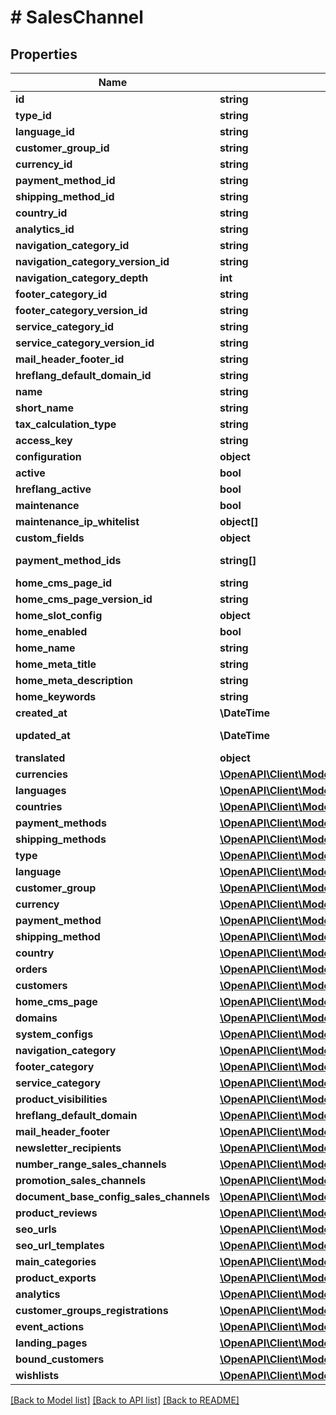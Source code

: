 # # SalesChannel

## Properties

Name | Type | Description | Notes
------------ | ------------- | ------------- | -------------
**id** | **string** |  | [optional]
**type_id** | **string** |  |
**language_id** | **string** |  |
**customer_group_id** | **string** |  |
**currency_id** | **string** |  |
**payment_method_id** | **string** |  |
**shipping_method_id** | **string** |  |
**country_id** | **string** |  |
**analytics_id** | **string** |  | [optional]
**navigation_category_id** | **string** |  |
**navigation_category_version_id** | **string** |  | [optional]
**navigation_category_depth** | **int** |  | [optional]
**footer_category_id** | **string** |  | [optional]
**footer_category_version_id** | **string** |  | [optional]
**service_category_id** | **string** |  | [optional]
**service_category_version_id** | **string** |  | [optional]
**mail_header_footer_id** | **string** |  | [optional]
**hreflang_default_domain_id** | **string** |  | [optional]
**name** | **string** |  |
**short_name** | **string** |  | [optional]
**tax_calculation_type** | **string** |  | [optional]
**access_key** | **string** |  |
**configuration** | **object** |  | [optional]
**active** | **bool** |  | [optional]
**hreflang_active** | **bool** |  | [optional]
**maintenance** | **bool** |  | [optional]
**maintenance_ip_whitelist** | **object[]** |  | [optional]
**custom_fields** | **object** |  | [optional]
**payment_method_ids** | **string[]** |  | [optional] [readonly]
**home_cms_page_id** | **string** |  | [optional]
**home_cms_page_version_id** | **string** |  | [optional]
**home_slot_config** | **object** |  | [optional]
**home_enabled** | **bool** |  |
**home_name** | **string** |  | [optional]
**home_meta_title** | **string** |  | [optional]
**home_meta_description** | **string** |  | [optional]
**home_keywords** | **string** |  | [optional]
**created_at** | **\DateTime** |  | [readonly]
**updated_at** | **\DateTime** |  | [optional] [readonly]
**translated** | **object** |  | [optional]
**currencies** | [**\OpenAPI\Client\Model\Currency**](Currency.md) |  | [optional]
**languages** | [**\OpenAPI\Client\Model\Language**](Language.md) |  | [optional]
**countries** | [**\OpenAPI\Client\Model\Country**](Country.md) |  | [optional]
**payment_methods** | [**\OpenAPI\Client\Model\PaymentMethod**](PaymentMethod.md) |  | [optional]
**shipping_methods** | [**\OpenAPI\Client\Model\ShippingMethod**](ShippingMethod.md) |  | [optional]
**type** | [**\OpenAPI\Client\Model\SalesChannelType**](SalesChannelType.md) |  | [optional]
**language** | [**\OpenAPI\Client\Model\Language**](Language.md) |  | [optional]
**customer_group** | [**\OpenAPI\Client\Model\CustomerGroup**](CustomerGroup.md) |  | [optional]
**currency** | [**\OpenAPI\Client\Model\Currency**](Currency.md) |  | [optional]
**payment_method** | [**\OpenAPI\Client\Model\PaymentMethod**](PaymentMethod.md) |  | [optional]
**shipping_method** | [**\OpenAPI\Client\Model\ShippingMethod**](ShippingMethod.md) |  | [optional]
**country** | [**\OpenAPI\Client\Model\Country**](Country.md) |  | [optional]
**orders** | [**\OpenAPI\Client\Model\Order**](Order.md) |  | [optional]
**customers** | [**\OpenAPI\Client\Model\Customer**](Customer.md) |  | [optional]
**home_cms_page** | [**\OpenAPI\Client\Model\CmsPage**](CmsPage.md) |  | [optional]
**domains** | [**\OpenAPI\Client\Model\SalesChannelDomain**](SalesChannelDomain.md) |  | [optional]
**system_configs** | [**\OpenAPI\Client\Model\SystemConfig**](SystemConfig.md) |  | [optional]
**navigation_category** | [**\OpenAPI\Client\Model\Category**](Category.md) |  | [optional]
**footer_category** | [**\OpenAPI\Client\Model\Category**](Category.md) |  | [optional]
**service_category** | [**\OpenAPI\Client\Model\Category**](Category.md) |  | [optional]
**product_visibilities** | [**\OpenAPI\Client\Model\ProductVisibility**](ProductVisibility.md) |  | [optional]
**hreflang_default_domain** | [**\OpenAPI\Client\Model\SalesChannelDomain**](SalesChannelDomain.md) |  | [optional]
**mail_header_footer** | [**\OpenAPI\Client\Model\MailHeaderFooter**](MailHeaderFooter.md) |  | [optional]
**newsletter_recipients** | [**\OpenAPI\Client\Model\NewsletterRecipient**](NewsletterRecipient.md) |  | [optional]
**number_range_sales_channels** | [**\OpenAPI\Client\Model\NumberRangeSalesChannel**](NumberRangeSalesChannel.md) |  | [optional]
**promotion_sales_channels** | [**\OpenAPI\Client\Model\PromotionSalesChannel**](PromotionSalesChannel.md) |  | [optional]
**document_base_config_sales_channels** | [**\OpenAPI\Client\Model\DocumentBaseConfigSalesChannel**](DocumentBaseConfigSalesChannel.md) |  | [optional]
**product_reviews** | [**\OpenAPI\Client\Model\ProductReview**](ProductReview.md) |  | [optional]
**seo_urls** | [**\OpenAPI\Client\Model\SeoUrl**](SeoUrl.md) |  | [optional]
**seo_url_templates** | [**\OpenAPI\Client\Model\SeoUrlTemplate**](SeoUrlTemplate.md) |  | [optional]
**main_categories** | [**\OpenAPI\Client\Model\MainCategory**](MainCategory.md) |  | [optional]
**product_exports** | [**\OpenAPI\Client\Model\ProductExport**](ProductExport.md) |  | [optional]
**analytics** | [**\OpenAPI\Client\Model\SalesChannelAnalytics**](SalesChannelAnalytics.md) |  | [optional]
**customer_groups_registrations** | [**\OpenAPI\Client\Model\CustomerGroup**](CustomerGroup.md) |  | [optional]
**event_actions** | [**\OpenAPI\Client\Model\EventAction**](EventAction.md) |  | [optional]
**landing_pages** | [**\OpenAPI\Client\Model\LandingPage**](LandingPage.md) |  | [optional]
**bound_customers** | [**\OpenAPI\Client\Model\Customer**](Customer.md) |  | [optional]
**wishlists** | [**\OpenAPI\Client\Model\CustomerWishlist**](CustomerWishlist.md) |  | [optional]

[[Back to Model list]](../../README.md#models) [[Back to API list]](../../README.md#endpoints) [[Back to README]](../../README.md)
